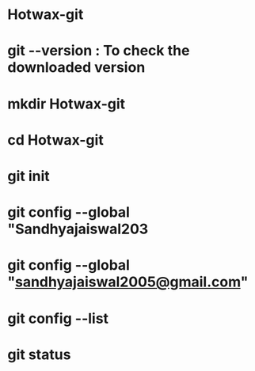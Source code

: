 # Hotwax-git
# git --version : To check the downloaded version
# mkdir Hotwax-git
# cd Hotwax-git
# git init
# git config --global "Sandhyajaiswal203
# git config --global "sandhyajaiswal2005@gmail.com"
# git config --list
# git status